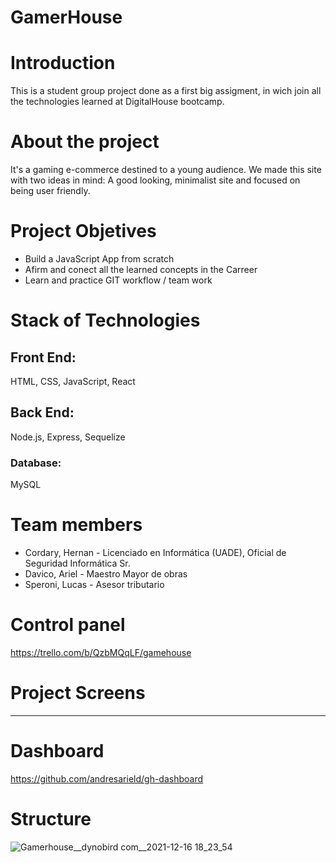 
# **GamerHouse** 


# Introduction

This is a student group project done as a first big assigment, in wich join all the technologies learned at DigitalHouse bootcamp.


# About the project

It's a gaming e-commerce destined to a young audience. We made this site with two ideas in mind: A good looking, minimalist site and focused on being user friendly.


# Project Objetives

* Build a JavaScript App from scratch
* Afirm and conect all the learned concepts in the Carreer
* Learn and practice GIT workflow / team work


# Stack of Technologies

## Front End: 
HTML, CSS, JavaScript, React

## Back End: 
Node.js, Express, Sequelize

### Database: 
MySQL


# Team members

* Cordary, Hernan - Licenciado en Informática (UADE), Oficial de Seguridad Informática Sr.
* Davico, Ariel - Maestro Mayor de obras
* Speroni, Lucas - Asesor tributario


# Control panel

https://trello.com/b/QzbMQqLF/gamehouse 


# Project Screens

---


# Dashboard

https://github.com/andresarield/gh-dashboard 


# Structure

![Gamerhouse__dynobird com__2021-12-16 18_23_54](https://user-images.githubusercontent.com/89488172/146451029-29c7304e-6c0a-4eb0-b9ab-da36f3dc6a5f.png)


